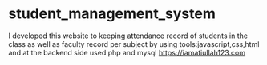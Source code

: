 # student_management_system
I developed this website to keeping attendance record of students in the class as well as faculty record per subject by using tools:javascript,css,html and at the backend side used php and mysql https://iamatiullah123.com
